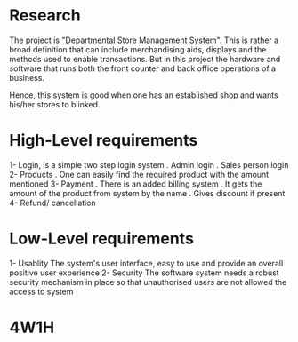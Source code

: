 # Research
 
 The project is "Departmental Store Management System". This is rather a broad definition that can include merchandising aids, displays and the methods used to enable transactions. But in this project the hardware and software that runs both the front counter and back office operations of a business. 

 Hence, this system is good when one has an established shop and wants his/her stores to blinked.

 # High-Level requirements

 1- Login, is a simple two step login system
    . Admin login
    . Sales person login
 2- Products
    . One can easily find the required product with the amount mentioned
 3- Payment
    . There is an added billing system
    . It gets the amount of the product from system by the name
    . Gives discount if present
 4- Refund/ cancellation

 # Low-Level requirements

 1- Usablity
    The system's user interface, easy to use and provide an overall positive user experience
 2- Security
    The software system needs a robust security mechanism in place so that unauthorised users are not allowed the access to system
 
 # 4W1H
